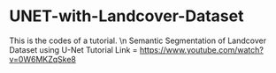 # UNET-with-Landcover-Dataset

This is the codes of a tutorial. \n
Semantic Segmentation of Landcover Dataset using U-Net
Tutorial Link = https://www.youtube.com/watch?v=0W6MKZqSke8

